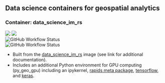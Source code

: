 ## Data science containers for geospatial analytics

### Container: data_science_im_rs

![](https://img.shields.io/docker/image-size/rowangaffney/data_science_im_rs_gpu/latest)
 ![](https://img.shields.io/docker/pulls/rowangaffney/data_science_im_rs_gpu)<br>
 ![GitHub Workflow Status](https://img.shields.io/github/workflow/status/rmg55/container_stacks/data_science_im_rs_gpu_latest?label=build%3A%20data_science_im_rs_gpu%3Alatest)<br>
 ![GitHub Workflow Status](https://img.shields.io/github/workflow/status/rmg55/container_stacks/data_science_im_rs__gpu_tag?label=build%3A%20data_science_im_rs_gpu%3A%3Ctag%3E)

  - Built from the [data_science_im_rs](https://github.com/rmg55/container_stacks/tree/data_science_im_rs) image (see link for additional documentation).
  - Includes an additional Python environment for GPU computing (py_geo_gpu) including an ipykernel, [rapids meta package](https://rapids.ai/index.html), [tensorflow](https://www.tensorflow.org/), and [keras](https://keras.io/).
  
